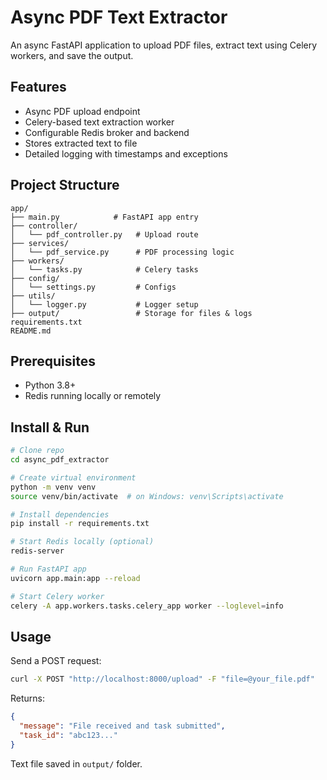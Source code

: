 # Async PDF Text Extractor

An async FastAPI application to upload PDF files, extract text using Celery workers, and save the output.

## Features
- Async PDF upload endpoint
- Celery-based text extraction worker
- Configurable Redis broker and backend
- Stores extracted text to file
- Detailed logging with timestamps and exceptions

## Project Structure
```
app/
├── main.py            # FastAPI app entry
├── controller/
│   └── pdf_controller.py   # Upload route
├── services/
│   └── pdf_service.py      # PDF processing logic
├── workers/
│   └── tasks.py            # Celery tasks
├── config/
│   └── settings.py         # Configs
├── utils/
│   └── logger.py           # Logger setup
├── output/                 # Storage for files & logs
requirements.txt
README.md
```

## Prerequisites
- Python 3.8+
- Redis running locally or remotely

## Install & Run

```bash
# Clone repo
cd async_pdf_extractor

# Create virtual environment
python -m venv venv
source venv/bin/activate  # on Windows: venv\Scripts\activate

# Install dependencies
pip install -r requirements.txt

# Start Redis locally (optional)
redis-server

# Run FastAPI app
uvicorn app.main:app --reload

# Start Celery worker
celery -A app.workers.tasks.celery_app worker --loglevel=info
```

## Usage

Send a POST request:
```bash
curl -X POST "http://localhost:8000/upload" -F "file=@your_file.pdf"
```

Returns:
```json
{
  "message": "File received and task submitted",
  "task_id": "abc123..."
}
```

Text file saved in `output/` folder.
